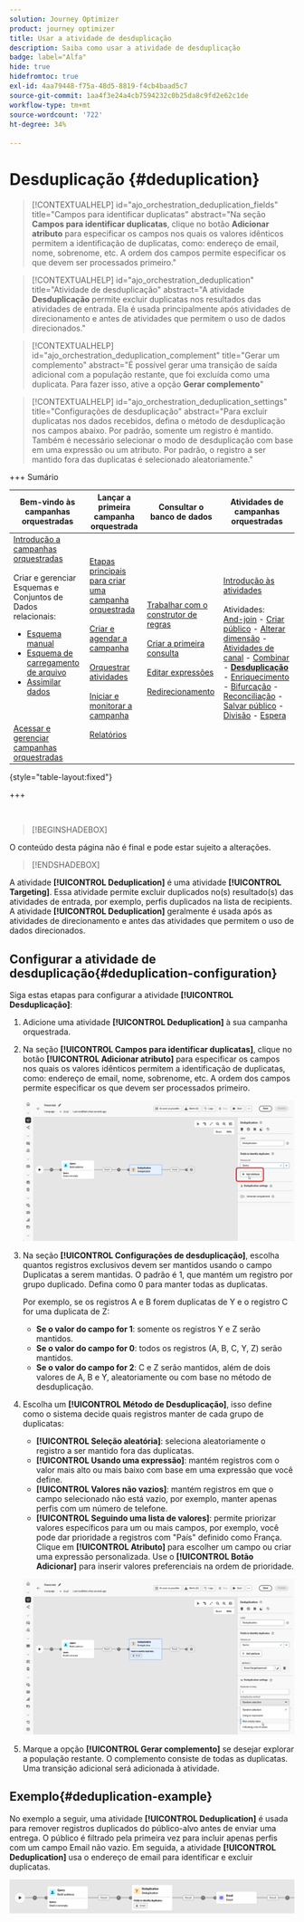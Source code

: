 ```yaml
---
solution: Journey Optimizer
product: journey optimizer
title: Usar a atividade de desduplicação
description: Saiba como usar a atividade de desduplicação
badge: label="Alfa"
hide: true
hidefromtoc: true
exl-id: 4aa79448-f75a-48d5-8819-f4cb4baad5c7
source-git-commit: 1aa4f3e24a4cb7594232c0b25da8c9fd2e62c1de
workflow-type: tm+mt
source-wordcount: '722'
ht-degree: 34%

---
```


# Desduplicação {#deduplication}

>[!CONTEXTUALHELP]
>id="ajo_orchestration_deduplication_fields"
>title="Campos para identificar duplicatas"
>abstract="Na seção **Campos para identificar duplicatas**, clique no botão **Adicionar atributo** para especificar os campos nos quais os valores idênticos permitem a identificação de duplicatas, como: endereço de email, nome, sobrenome, etc. A ordem dos campos permite especificar os que devem ser processados primeiro."

>[!CONTEXTUALHELP]
>id="ajo_orchestration_deduplication"
>title="Atividade de desduplicação"
>abstract="A atividade **Desduplicação** permite excluir duplicatas nos resultados das atividades de entrada. Ela é usada principalmente após atividades de direcionamento e antes de atividades que permitem o uso de dados direcionados."

>[!CONTEXTUALHELP]
>id="ajo_orchestration_deduplication_complement"
>title="Gerar um complemento"
>abstract="É possível gerar uma transição de saída adicional com a população restante, que foi excluída como uma duplicata. Para fazer isso, ative a opção **Gerar complemento**"

>[!CONTEXTUALHELP]
>id="ajo_orchestration_deduplication_settings"
>title="Configurações de desduplicação"
>abstract="Para excluir duplicatas nos dados recebidos, defina o método de desduplicação nos campos abaixo. Por padrão, somente um registro é mantido. Também é necessário selecionar o modo de desduplicação com base em uma expressão ou um atributo. Por padrão, o registro a ser mantido fora das duplicatas é selecionado aleatoriamente."


+++ Sumário

| Bem-vindo às campanhas orquestradas | Lançar a primeira campanha orquestrada | Consultar o banco de dados | Atividades de campanhas orquestradas |
|---|---|---|---|
| [Introdução a campanhas orquestradas](gs-orchestrated-campaigns.md)<br/><br/>Criar e gerenciar Esquemas e Conjuntos de Dados relacionais:</br> <ul><li>[Esquema manual](manual-schema.md)</li><li>[Esquema de carregamento de arquivo](file-upload-schema.md)</li><li>[Assimilar dados](ingest-data.md)</li></ul><br/><br/>[Acessar e gerenciar campanhas orquestradas](../access-manage-orchestrated-campaigns.md) | [Etapas principais para criar uma campanha orquestrada](../gs-campaign-creation.md)<br/><br/>[Criar e agendar a campanha](../create-orchestrated-campaign.md)<br/><br/>[Orquestrar atividades](../orchestrate-activities.md)<br/><br/>[Iniciar e monitorar a campanha](../start-monitor-campaigns.md)<br/><br/>[Relatórios](../reporting-campaigns.md) | [Trabalhar com o construtor de regras](../orchestrated-rule-builder.md)<br/><br/>[Criar a primeira consulta](../build-query.md)<br/><br/>[Editar expressões](../edit-expressions.md)<br/><br/>[Redirecionamento](../retarget.md) | [Introdução às atividades](about-activities.md)<br/><br/>Atividades:<br/>[And-join](and-join.md) - [Criar público](build-audience.md) - [Alterar dimensão](change-dimension.md) - [Atividades de canal](channels.md) - [Combinar](combine.md) - <b>[Desduplicação](deduplication.md)</b> - [Enriquecimento](enrichment.md) - [Bifurcação](fork.md) - [Reconciliação](reconciliation.md) - [Salvar público](save-audience.md) - [Divisão](split.md) - [Espera](wait.md) |

{style="table-layout:fixed"}

+++

<br/>

>[!BEGINSHADEBOX]

O conteúdo desta página não é final e pode estar sujeito a alterações.

>[!ENDSHADEBOX]

A atividade **[!UICONTROL Deduplication]** é uma atividade **[!UICONTROL Targeting]**. Essa atividade permite excluir duplicados no(s) resultado(s) das atividades de entrada, por exemplo, perfis duplicados na lista de recipients. A atividade **[!UICONTROL Deduplication]** geralmente é usada após as atividades de direcionamento e antes das atividades que permitem o uso de dados direcionados.

## Configurar a atividade de desduplicação{#deduplication-configuration}

Siga estas etapas para configurar a atividade **[!UICONTROL Desduplicação]**:


1. Adicione uma atividade **[!UICONTROL Deduplication]** à sua campanha orquestrada.

1. Na seção **[!UICONTROL Campos para identificar duplicatas]**, clique no botão **[!UICONTROL Adicionar atributo]** para especificar os campos nos quais os valores idênticos permitem a identificação de duplicatas, como: endereço de email, nome, sobrenome, etc. A ordem dos campos permite especificar os que devem ser processados primeiro.

   ![](../assets/deduplication-1.png)

1. Na seção **[!UICONTROL Configurações de desduplicação]**, escolha quantos registros exclusivos devem ser mantidos usando o campo Duplicatas a serem mantidas. O padrão é 1, que mantém um registro por grupo duplicado. Defina como 0 para manter todas as duplicatas.

   Por exemplo, se os registros A e B forem duplicatas de Y e o registro C for uma duplicata de Z:

   * **Se o valor do campo for 1**: somente os registros Y e Z serão mantidos.
   * **Se o valor do campo for 0**: todos os registros (A, B, C, Y, Z) serão mantidos.
   * **Se o valor do campo for 2**: C e Z serão mantidos, além de dois valores de A, B e Y, aleatoriamente ou com base no método de desduplicação.

1. Escolha um **[!UICONTROL Método de Desduplicação]**, isso define como o sistema decide quais registros manter de cada grupo de duplicatas:

   * **[!UICONTROL Seleção aleatória]**: seleciona aleatoriamente o registro a ser mantido fora das duplicatas.
   * **[!UICONTROL Usando uma expressão]**: mantém registros com o valor mais alto ou mais baixo com base em uma expressão que você define.
   * **[!UICONTROL Valores não vazios]**: mantém registros em que o campo selecionado não está vazio, por exemplo, manter apenas perfis com um número de telefone.
   * **[!UICONTROL Seguindo uma lista de valores]**: permite priorizar valores específicos para um ou mais campos, por exemplo, você pode dar prioridade a registros com &quot;País&quot; definido como França. Clique em **[!UICONTROL Atributo]** para escolher um campo ou criar uma expressão personalizada. Use o **[!UICONTROL Botão Adicionar]** para inserir valores preferenciais na ordem de prioridade.

   ![](../assets/deduplication-2.png)

1. Marque a opção **[!UICONTROL Gerar complemento]** se desejar explorar a população restante. O complemento consiste de todas as duplicatas. Uma transição adicional será adicionada à atividade.

## Exemplo{#deduplication-example}

No exemplo a seguir, uma atividade **[!UICONTROL Deduplication]** é usada para remover registros duplicados do público-alvo antes de enviar uma entrega. O público é filtrado pela primeira vez para incluir apenas perfis com um campo Email não vazio. Em seguida, a atividade **[!UICONTROL Deduplication]** usa o endereço de email para identificar e excluir duplicatas.

![](../assets/deduplication-3.png)
